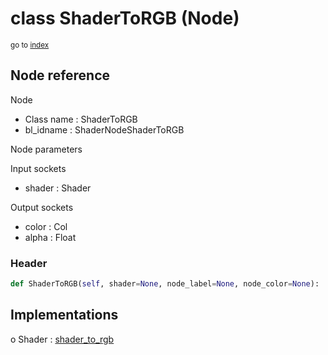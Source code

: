 # class ShaderToRGB (Node)

<sub>go to [index](/docs/index.md)</sub>

## Node reference

Node
 - Class name : ShaderToRGB
 - bl_idname : ShaderNodeShaderToRGB

Node parameters

Input sockets
 - shader : Shader

Output sockets
 - color : Col
 - alpha : Float

### Header

``` python
def ShaderToRGB(self, shader=None, node_label=None, node_color=None):
```

## Implementations

o Shader : [shader_to_rgb](/docs/Shader_classes/shader_to_rgb.md) 

